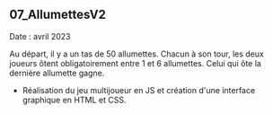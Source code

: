 ## 07_AllumettesV2
Date : avril 2023

Au départ, il y a un tas de 50 allumettes. Chacun à son tour, les deux joueurs ôtent obligatoirement entre 1 et 6 allumettes. Celui qui ôte la dernière allumette gagne.

* Réalisation du jeu multijoueur en JS et création d'une interface graphique en HTML et CSS.
